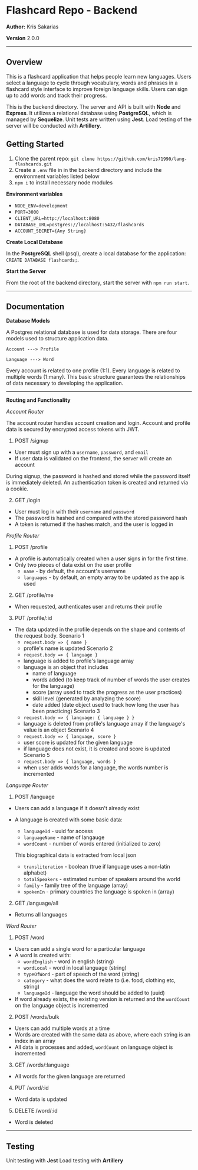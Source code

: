 # Flashcard Repo - Backend

**Author:** Kris Sakarias

**Version** 2.0.0

----

## Overview

This is a flashcard application that helps people learn new languages. Users select a language to cycle through vocabulary, words and phrases in a flashcard style interface to improve foreign language skills. Users can sign up to add words and track their progress. 

This is the backend directory. The server and API is built with **Node** and **Express**. It utilizes a relational database using **PostgreSQL**, which is managed by **Sequelize**. Unit tests are written using **Jest**. Load testing of the server will be conducted with **Artillery**.


## Getting Started

1. Clone the parent repo: `git clone https://github.com/kris71990/lang-flashcards.git`
2. Create a `.env` file in in the backend directory and include the environment variables listed below
3. `npm i` to install necessary node modules

**Environment variables**

- `NODE_ENV=development`
- `PORT=3000`
- `CLIENT_URL=http://localhost:8080`
- `DATABASE_URL=postgres://localhost:5432/flashcards`
- `ACCOUNT_SECRET={Any String}`

**Create Local Database**

In the **PostgreSQL** shell (psql), create a local database for the application: `CREATE DATABASE flashcards;`.

**Start the Server**

From the root of the backend directory, start the server with `npm run start`.

----

## Documentation

**Database Models**

A Postgres relational database is used for data storage. There are four models used to structure application data. 

```Account ---> Profile```

```Language ---> Word```

Every account is related to one profile (1:1). Every language is related to multiple words (1:many). This basic structure guarantees the relationships of data necessary to developing the application. 

----

**Routing and Functionality**

*Account Router*

The account router handles account creation and login. Account and profile data is secured by encrypted access tokens with JWT. 

1. POST /signup
  - User must sign up with a `username`, `password`, and `email`
  - If user data is validated on the frontend, the server will create an account

  During signup, the password is hashed and stored while the password itself is immediately deleted. An authentication token is created and returned via a cookie. 

2. GET /login
  - User must log in with their `username` and `password`
  - The password is hashed and compared with the stored password hash
  - A token is returned if the hashes match, and the user is logged in


*Profile Router*

1. POST /profile
  - A profile is automatically created when a user signs in for the first time.
  - Only two pieces of data exist on the user profile
    - `name` - by default, the account's username
    - `languages` - by default, an empty array to be updated as the app is used

2. GET /profile/me
  - When requested, authenticates user and returns their profile

3. PUT /profile/:id
  - The data updated in the profile depends on the shape and contents of the request body. 
  Scenario 1
    - `request.body => { name }`
    - profile's name is updated
  Scenario 2
    - `request.body => { language }`
    - language is added to profile's language array
    - language is an object that includes
      - name of language 
      - words added (to keep track of number of words the user creates for the language)
      - score (array used to track the progress as the user practices)
      - skill level (generated by analyzing the score)
      - date added (date object used to track how long the user has been practicing)
  Scenario 3
    - `request.body => { language: { language } }` 
    - language is deleted from profile's language array if the language's value is an object
  Scenario 4
    - `request.body => { language, score }`
    - user score is updated for the given language
    - if language does not exist, it is created and score is updated
  Scenario 5
    - `request.body => { language, words }`
    - when user adds words for a language, the words number is incremented 


*Language Router*

1. POST /language
  - Users can add a language if it doesn't already exist
  - A language is created with some basic data:
    - `languageId` - uuid for access
    - `languageName` - name of langauge 
    - `wordCount` - number of words entered (initialized to zero)

    This biographical data is extracted from local json
    - `transliteration` - boolean (true if language uses a non-latin alphabet)
    - `totalSpeakers` - estimated number of speakers around the world
    - `family` - family tree of the language (array)
    - `spokenIn` - primary countries the language is spoken in (array)

2. GET /language/all
  - Returns all languages


*Word Router*

1. POST /word
  - Users can add a single word for a particular language
  - A word is created with:
    - `wordEnglish` - word in english (string)
    - `wordLocal` - word in local language (string)
    - `typeOfWord` - part of speech of the word (string)
    - `category` - what does the word relate to (i.e. food, clothing etc, string)
    - `languageId` - language the word should be added to (uuid)
  - If word already exists, the existing version is returned and the `wordCount` on the language object is incremented

2. POST /words/bulk
  - Users can add multiple words at a time 
  - Words are created with the same data as above, where each string is an index in an array 
  - All data is processes and added, `wordCount` on language object is incremented

3. GET /words/:language
  - All words for the given language are returned 

4. PUT /word/:id
  - Word data is updated

5. DELETE /word/:id
  - Word is deleted

----

## Testing

Unit testing with **Jest**
Load testing with **Artillery**

